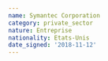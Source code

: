 ```yaml
---
name: Symantec Corporation
category: private_sector
nature: Entreprise
nationality: Etats-Unis
date_signed: '2018-11-12'
---
```

    